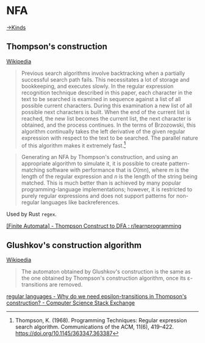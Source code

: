 # NFA
[→Kinds](README.md#kinds)

## Thompson's construction
[Wikipedia](https://en.wikipedia.org/wiki/Thompson%27s_construction)

> Previous search algorithms involve backtracking when a partially successful search path fails. This necessitates a lot of storage and bookkeeping, and executes slowly. In the regular expression recognition technique described in this paper, each character in the text to be searched is examined in sequence against a list of all possible current characters. During this examination a new list of all possible next characters is built. When the end of the current list is reached, the new list becomes the current list, the next character is obtained, and the process continues. In the terms of Brzozowski, this algorithm continually takes the left derivative of the given regular expression with respect to the text to be searched. The parallel nature of this algorithm makes it extremely fast.[^thompsonProgrammingTechniquesRegular1968]

> Generating an NFA by Thompson's construction, and using an appropriate algorithm to simulate it, it is possible to create pattern-matching software with performance that is ⁠$O(mn)$⁠, where $m$ is the length of the regular expression and $n$ is the length of the string being matched. This is much better than is achieved by many popular programming-language implementations; however, it is restricted to purely regular expressions and does not support patterns for non-regular languages like backreferences.

Used by Rust `regex`.

[\[Finite Automata\] - Thompson Construct to DFA : r/learnprogramming](https://www.reddit.com/r/learnprogramming/comments/1d30ff/finite_automata_thompson_construct_to_dfa/)

## Glushkov's construction algorithm
[Wikipedia](https://en.wikipedia.org/wiki/Glushkov%27s_construction_algorithm)

> The automaton obtained by Glushkov's construction is the same as the one obtained by Thompson's construction algorithm, once its ε-transitions are removed.

[regular languages - Why do we need epsilon-transitions in Thompson's construction? - Computer Science Stack Exchange](https://cs.stackexchange.com/questions/64553/why-do-we-need-epsilon-transitions-in-thompsons-construction)


[^thompsonProgrammingTechniquesRegular1968]: Thompson, K. (1968). Programming Techniques: Regular expression search algorithm. Communications of the ACM, 11(6), 419–422. https://doi.org/10.1145/363347.363387
